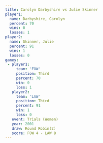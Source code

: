 ```yaml
---
title: Carolyn Darbyshire vs Julie Skinner
player1:                   
  name: Darbyshire, Carolyn
  percent: 70              
  wins: 0                  
  losses: 1                
player2:                   
  name: Skinner, Julie     
  percent: 91              
  wins: 1                  
  losses: 0                
games:
 - player1:         
     team: 'FOW'    
     position: Third
     percent: 70    
     win: 0         
     loss: 1        
   player2:         
     team: 'LAW'    
     position: Third
     percent: 91    
     win: 1         
     loss: 0        
   event: Trials (Women)
   year: 2001           
   draw: Round Robin(2) 
   score: FOW 4 - LAW 8 
---
```

